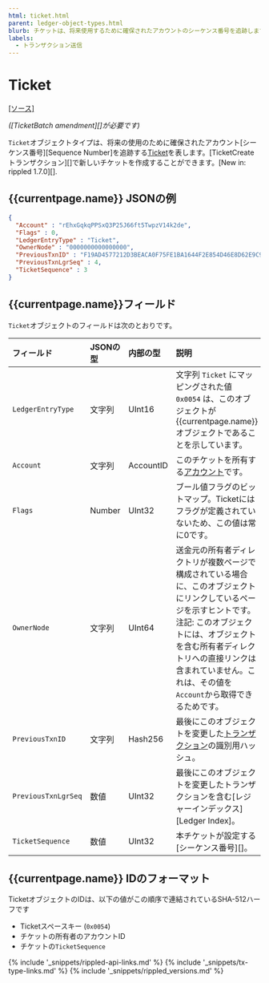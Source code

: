 ```yaml
---
html: ticket.html
parent: ledger-object-types.html
blurb: チケットは、将来使用するために確保されたアカウントのシーケンス番号を追跡します。
labels:
  - トランザクション送信
---
```

# Ticket

[[ソース]](https://github.com/ripple/rippled/blob/76a6956138c4ecd156c5c408f136ed3d6ab7d0c1/src/ripple/protocol/impl/LedgerFormats.cpp#L155-L164)

_([TicketBatch amendment][]が必要です)_

`Ticket`オブジェクトタイプは、将来の使用のために確保されたアカウント[シーケンス番号][Sequence Number]を追跡する[Ticket](tickets.html)を表します。[TicketCreate トランザクション][]で新しいチケットを作成することができます。[New in: rippled 1.7.0][].

## {{currentpage.name}} JSONの例

```json
{
  "Account" : "rEhxGqkqPPSxQ3P25J66ft5TwpzV14k2de",
  "Flags" : 0,
  "LedgerEntryType" : "Ticket",
  "OwnerNode" : "0000000000000000",
  "PreviousTxnID" : "F19AD4577212D3BEACA0F75FE1BA1644F2E854D46E8D62E9C95D18E9708CBFB1",
  "PreviousTxnLgrSeq" : 4,
  "TicketSequence" : 3
}
```

## {{currentpage.name}}フィールド

`Ticket`オブジェクトのフィールドは次のとおりです。

| フィールド            | JSONの型   | 内部の型       | 説明        　　　　         |
|:--------------------|:----------|:--------------|:---------------------------|
| `LedgerEntryType`   | 文字列     | UInt16        | 文字列 `Ticket` にマッピングされた値 `0x0054` は、このオブジェクトが {{currentpage.name}} オブジェクトであることを示しています。 |
| `Account`           | 文字列     | AccountID     | このチケットを所有する[アカウント](accounts.html)です。 |
| `Flags`             | Number    | UInt32        | ブール値フラグのビットマップ。Ticketにはフラグが定義されていないため、この値は常に0です。 |
| `OwnerNode`         | 文字列     | UInt64        | 送金元の所有者ディレクトリが複数ページで構成されている場合に、このオブジェクトにリンクしているページを示すヒントです。注記: このオブジェクトには、オブジェクトを含む所有者ディレクトリへの直接リンクは含まれていません。これは、その値を`Account`から取得できるためです。 |
| `PreviousTxnID`     | 文字列     | Hash256       | 最後にこのオブジェクトを変更した[トランザクション](transaction-basics.html)の識別用ハッシュ。 |
| `PreviousTxnLgrSeq` | 数値       | UInt32        | 最後にこのオブジェクトを変更したトランザクションを含む[レジャーインデックス][Ledger Index]。 |
| `TicketSequence`    | 数値       | UInt32        | 本チケットが設定する[シーケンス番号][]。 |

## {{currentpage.name}} IDのフォーマット

TicketオブジェクトのIDは、以下の値がこの順序で連結されているSHA-512ハーフです

* Ticketスペースキー (`0x0054`)
* チケットの所有者のアカウントID
* チケットの`TicketSequence`

<!--{# common link defs #}-->
{% include '_snippets/rippled-api-links.md' %}
{% include '_snippets/tx-type-links.md' %}
{% include '_snippets/rippled_versions.md' %}
